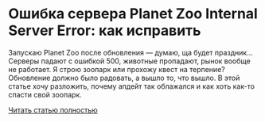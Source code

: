 # Ошибка сервера Planet Zoo Internal Server Error: как исправить



Запускаю Planet Zoo после обновления — думаю, ща будет праздник… Серверы падают с ошибкой 500, животные пропадают, рынок вообще не работает. Я строю зоопарк или прохожу квест на терпение? Обновление должно было радовать, а вышло то, что вышло. В этой статье хочу разложить, почему апдейт так облажался и как хоть как-то спасти свой зоопарк.

[Читать статью полностью](https://xyberbara.com/gaming/internal-server-error-planet-zoo/)
